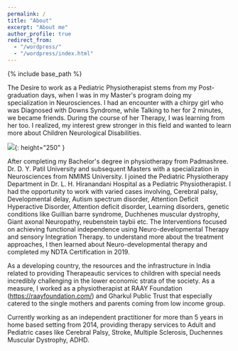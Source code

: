 ```yaml
---
permalink: /
title: "About"
excerpt: "About me"
author_profile: true
redirect_from: 
  - "/wordpress/"
  - "/wordpress/index.html"
---
```


{% include base_path %}

The Desire to work as a Pediatric Physiotherapist stems from my Post-graduation days, when I was in my Master's program doing my specialization in Neurosciences. I had an encounter with a chirpy girl who was Diagnosed with Downs Syndrome, while Talking to her for 2 minutes, we became friends. During the course of her Therapy, I was learning from her too. I realized, my interest grew stronger in this field and wanted to learn more about Children Neurological Disabilities. 

![](https://i.imgur.com/ATWBDMT.jpg){: height="250" }

After completing my Bachelor's degree in physiotherapy from Padmashree. Dr. D. Y. Patil University and subsequent Masters with a specialization in Neurosciences from NMIMS University. I joined the Pediatric Physiotherapy Department in  Dr. L. H. Hiranandani Hospital as a Pediatric Physiotherapist. I had the opportunity to work with varied cases involving, Cerebral palsy, Developmental delay, Autism spectrum disorder, Attention Deficit Hyperactive Disorder, Attention deficit disorder, Learning disorders, genetic conditions like Guillian barre syndrome, Duchhenes muscular dystrophy, Giant axonal Neuropathy, reubenstein taybii etc. The Interventions focused on achieving functional independence using Neuro-developmental Therapy and sensory Integration Therapy. to understand more about the treatment approaches, I then learned about Neuro-developmental therapy and completed my NDTA Certification in 2019. 

As a developing country, the resources and the infrastructure in India related to providing Therapeautic services to children with special needs incredibly challenging in the lower economic strata of the society. As a measure, I worked as a physiotherapist at RAAY Foundation (https://raayfoundation.com/) and Gharkul Public Trust that especially catered to the single mothers and parents coming from low income group. 

Currently working as an independent practitioner for more than 5 years in home based setting from 2014, providing therapy services to Adult and Pediatric cases like Cerebral Palsy, Stroke, Multiple Sclerosis, Duchennes Muscular Dystrophy, ADHD.